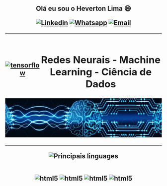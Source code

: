 <h2 align="center">

Olá eu sou o Heverton Lima 😄  

[![Linkedin](https://img.shields.io/badge/LinkedIn-0077B5?style=for-the-badge&logo=linkedin&logoColor=white)](https://www.linkedin.com/in/heverton-valério-de-lima) [![Whatsapp](https://img.shields.io/badge/WhatsApp-25D366?style=for-the-badge&logo=whatsapp&logoColor=white)](11919882710) 
[![Email](https://img.shields.io/badge/Gmail-D14836?style=for-the-badge&logo=gmail&logoColor=white)](heverton.v.lima@gmail.com)

---
<div style="display: flex; align-items: center;">
  <a href="https://github.com/hevertonvalerio/TensorFlow/blob/main/README.md"_blank" rel="noreferrer">
    <img src="https://www.vectorlogo.zone/logos/tensorflow/tensorflow-ar21.svg" alt="tensorflow" style="width: 200px;" />
  </a>
  <h2 align="center"> Redes Neurais - Machine Learning - Ciência de Dados
</div>


<div style="display: flex; align-items: center;">
  <a href="https://github.com/hevertonvalerio/TensorFlow/blob/main/README.md"_blank" rel="noreferrer">
    <img src="img/1677602982354.jpg" alt="tensorflow" style="width: 1000px;" />
  </a>
</div>



---

![Principais linguages](https://github-readme-stats.vercel.app/api/top-langs/?username=hevertonvalerio&hide_progress=true&theme=react&locate=pt-br)

<div style="display: inline_block"><br/>
 <img align="center" alt="html5" src="https://img.shields.io/badge/Python-3776AB?style=for-the-badge&logo=python&logoColor=white" />
 <img align="center" alt="html5" src="https://img.shields.io/badge/Microsoft_Excel-217346?style=for-the-badge&logo=microsoft-excel&logoColor=white" />
 <img align="center" alt="html5" src="https://img.shields.io/badge/Google_Cloud-4285F4?style=for-the-badge&logo=google-cloud&logoColor=white" />
 <img align="center" alt="html5" src="https://img.shields.io/badge/Colab-F9AB00?style=for-the-badge&logo=googlecolab&color=525252" />
</div>
